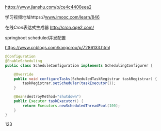 https://www.jianshu.com/p/ce4c4400eea2



学习视频地址https://www.imooc.com/learn/846



在线*Cron*表达式生成器    http://cron.qqe2.com/



springboot scheduled并发配置

https://www.cnblogs.com/kangoroo/p/7286133.html

```java
@Configuration
@EnableScheduling
public class ScheduleConfiguration implements SchedulingConfigurer {

    @Override
    public void configureTasks(ScheduledTaskRegistrar taskRegistrar) {
        taskRegistrar.setScheduler(taskExecutor());
    }

    @Bean(destroyMethod="shutdown")
    public Executor taskExecutor() {
        return Executors.newScheduledThreadPool(100);
    }
}
```

123
